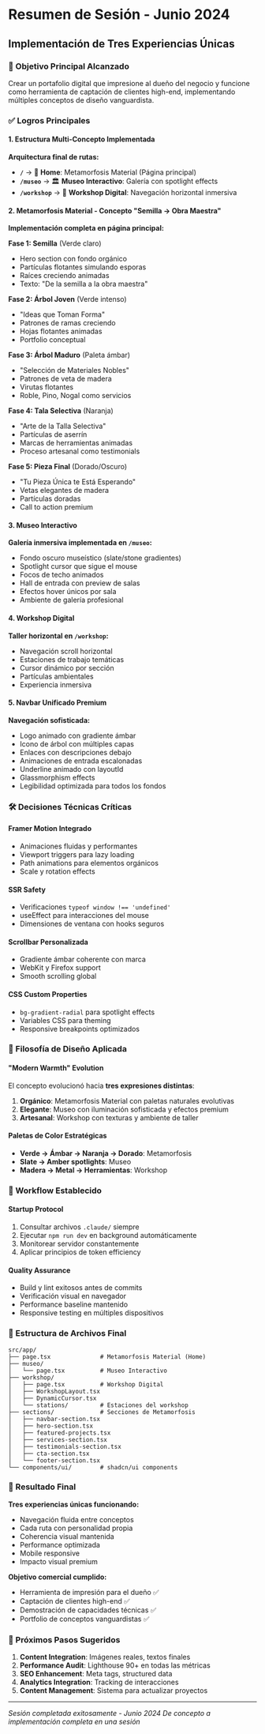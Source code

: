 # Resumen de Sesión - Junio 2024
## Implementación de Tres Experiencias Únicas

### 🎯 Objetivo Principal Alcanzado
Crear un portafolio digital que impresione al dueño del negocio y funcione como herramienta de captación de clientes high-end, implementando múltiples conceptos de diseño vanguardista.

### ✅ Logros Principales

#### 1. Estructura Multi-Concepto Implementada
**Arquitectura final de rutas:**
- **`/`** → 🌱 **Home**: Metamorfosis Material (Página principal)
- **`/museo`** → 🏛️ **Museo Interactivo**: Galería con spotlight effects
- **`/workshop`** → 🔨 **Workshop Digital**: Navegación horizontal inmersiva

#### 2. Metamorfosis Material - Concepto "Semilla → Obra Maestra"
**Implementación completa en página principal:**

**Fase 1: Semilla** (Verde claro)
- Hero section con fondo orgánico
- Partículas flotantes simulando esporas
- Raíces creciendo animadas
- Texto: "De la semilla a la obra maestra"

**Fase 2: Árbol Joven** (Verde intenso)
- "Ideas que Toman Forma"
- Patrones de ramas creciendo
- Hojas flotantes animadas
- Portfolio conceptual

**Fase 3: Árbol Maduro** (Paleta ámbar)
- "Selección de Materiales Nobles"
- Patrones de veta de madera
- Virutas flotantes
- Roble, Pino, Nogal como servicios

**Fase 4: Tala Selectiva** (Naranja)
- "Arte de la Talla Selectiva"
- Partículas de aserrín
- Marcas de herramientas animadas
- Proceso artesanal como testimonials

**Fase 5: Pieza Final** (Dorado/Oscuro)
- "Tu Pieza Única te Está Esperando"
- Vetas elegantes de madera
- Partículas doradas
- Call to action premium

#### 3. Museo Interactivo
**Galería inmersiva implementada en `/museo`:**
- Fondo oscuro museístico (slate/stone gradientes)
- Spotlight cursor que sigue el mouse
- Focos de techo animados
- Hall de entrada con preview de salas
- Efectos hover únicos por sala
- Ambiente de galería profesional

#### 4. Workshop Digital
**Taller horizontal en `/workshop`:**
- Navegación scroll horizontal
- Estaciones de trabajo temáticas
- Cursor dinámico por sección
- Partículas ambientales
- Experiencia inmersiva

#### 5. Navbar Unificado Premium
**Navegación sofisticada:**
- Logo animado con gradiente ámbar
- Icono de árbol con múltiples capas
- Enlaces con descripciones debajo
- Animaciones de entrada escalonadas
- Underline animado con layoutId
- Glassmorphism effects
- Legibilidad optimizada para todos los fondos

### 🛠️ Decisiones Técnicas Críticas

#### Framer Motion Integrado
- Animaciones fluidas y performantes
- Viewport triggers para lazy loading
- Path animations para elementos orgánicos
- Scale y rotation effects

#### SSR Safety
- Verificaciones `typeof window !== 'undefined'`
- useEffect para interacciones del mouse
- Dimensiones de ventana con hooks seguros

#### Scrollbar Personalizada
- Gradiente ámbar coherente con marca
- WebKit y Firefox support
- Smooth scrolling global

#### CSS Custom Properties
- `bg-gradient-radial` para spotlight effects
- Variables CSS para theming
- Responsive breakpoints optimizados

### 🎨 Filosofía de Diseño Aplicada

#### "Modern Warmth" Evolution
El concepto evolucionó hacia **tres expresiones distintas**:

1. **Orgánico**: Metamorfosis Material con paletas naturales evolutivas
2. **Elegante**: Museo con iluminación sofisticada y efectos premium
3. **Artesanal**: Workshop con texturas y ambiente de taller

#### Paletas de Color Estratégicas
- **Verde → Ámbar → Naranja → Dorado**: Metamorfosis
- **Slate → Amber spotlights**: Museo
- **Madera → Metal → Herramientas**: Workshop

### 🔄 Workflow Establecido

#### Startup Protocol
1. Consultar archivos `.claude/` siempre
2. Ejecutar `npm run dev` en background automáticamente
3. Monitorear servidor constantemente
4. Aplicar principios de token efficiency

#### Quality Assurance
- Build y lint exitosos antes de commits
- Verificación visual en navegador
- Performance baseline mantenido
- Responsive testing en múltiples dispositivos

### 📁 Estructura de Archivos Final

```
src/app/
├── page.tsx              # Metamorfosis Material (Home)
├── museo/
│   └── page.tsx          # Museo Interactivo
├── workshop/
│   ├── page.tsx          # Workshop Digital
│   ├── WorkshopLayout.tsx
│   ├── DynamicCursor.tsx
│   └── stations/         # Estaciones del workshop
├── sections/             # Secciones de Metamorfosis
│   ├── navbar-section.tsx
│   ├── hero-section.tsx
│   ├── featured-projects.tsx
│   ├── services-section.tsx
│   ├── testimonials-section.tsx
│   ├── cta-section.tsx
│   └── footer-section.tsx
└── components/ui/        # shadcn/ui components
```

### 🎉 Resultado Final

**Tres experiencias únicas funcionando:**
- Navegación fluida entre conceptos
- Cada ruta con personalidad propia
- Coherencia visual mantenida
- Performance optimizada
- Mobile responsive
- Impacto visual premium

**Objetivo comercial cumplido:**
- Herramienta de impresión para el dueño ✅
- Captación de clientes high-end ✅
- Demostración de capacidades técnicas ✅
- Portfolio de conceptos vanguardistas ✅

### 🔮 Próximos Pasos Sugeridos
1. **Content Integration**: Imágenes reales, textos finales
2. **Performance Audit**: Lighthouse 90+ en todas las métricas
3. **SEO Enhancement**: Meta tags, structured data
4. **Analytics Integration**: Tracking de interacciones
5. **Content Management**: Sistema para actualizar proyectos

---

*Sesión completada exitosamente - Junio 2024*
*De concepto a implementación completa en una sesión*